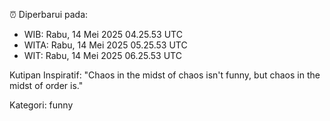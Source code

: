 ⏰ Diperbarui pada:
- WIB: Rabu, 14 Mei 2025 04.25.53 UTC
- WITA: Rabu, 14 Mei 2025 05.25.53 UTC
- WIT: Rabu, 14 Mei 2025 06.25.53 UTC

Kutipan Inspiratif:
"Chaos in the midst of chaos isn't funny, but chaos in the midst of order is."


Kategori: funny

